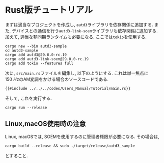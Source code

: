 # Rust版チュートリアル

まずは適当なプロジェクトを作成し, `autd3`ライブラリを依存関係に追加する.
また, デバイスとの通信を行う`autd3-link-soem`ライブラリも依存関係に追加する.
加えて, 適当な非同期ランタイムも必要になる. ここでは`tokio`を使用する.

```shell
cargo new --bin autd3-sample
cd autd3-sample
cargo add autd3@29.0.0-rc.19
cargo add autd3-link-soem@29.0.0-rc.19
cargo add tokio --features full
```

次に, `src/main.rs`ファイルを編集し, 以下のようにする.
これは単一焦点に$\SI{150}{Hz}$のAM変調をかける場合のソースコードである.

```rust,should_panic,filename=main.rs,edition2021
{{#include ../../../codes/Users_Manual/Tutorial/main.rs}}
```

そして, これを実行する.

```shell
cargo run --release
```

## Linux,macOS使用時の注意

Linux, macOSでは, SOEMを使用するのに管理者権限が必要になる.
その場合は, 
```shell
cargo build --release && sudo ./target/release/autd3_sample
```
とすること.
